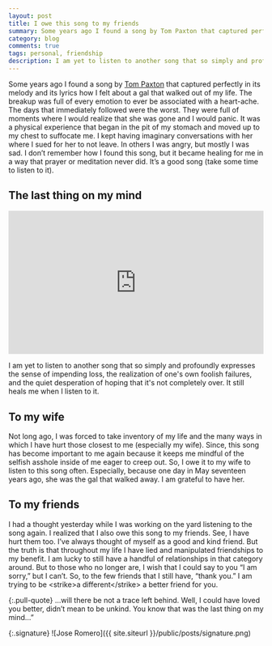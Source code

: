 ```yaml
---
layout: post
title: I owe this song to my friends
summary: Some years ago I found a song by Tom Paxton that captured perfectly in its melody and its lyrics how I felt about a gal that walked out of my life. 
category: blog
comments: true
tags: personal, friendship
description: I am yet to listen to another song that so simply and profoundly expresses the sense of impending loss, the realization of one's own foolish failures, and the quiet desperation of hoping that it's not completely over. 
---
```



Some years ago I found a song by [Tom Paxton][1] that captured perfectly in its melody and its lyrics how I felt about a gal that walked out of my life. The breakup was full of every emotion to ever be associated with a heart-ache. The days that immediately followed were the worst. They were full of moments where I would realize that she was gone and I would panic. It was a physical experience that began in the pit of my stomach and moved up to my chest to suffocate me. I kept having imaginary conversations with her where I sued for her to not leave. In others I was angry, but mostly I was sad. I don’t remember how I found this song, but it became healing for me in a way that prayer or meditation never did. It’s a good song (take some time to listen to it).  

## The last thing on my mind
 <style>.embed-container { position: relative; padding-bottom: 56.25%; height: 0; overflow: hidden; max-width: 100%; } .embed-container iframe, .embed-container object, .embed-container embed { position: absolute; top: 0; left: 0; width: 100%; height: 100%; }</style>
<div class='embed-container'><iframe src='https://www.youtube.com/embed/7o146K6cGLk?rel=0&amp;showinfo=0' frameborder='0' allowfullscreen></iframe></div>


I am yet to listen to another song that so simply and profoundly expresses the sense of impending loss, the realization of one's own foolish failures, and the quiet desperation of hoping that it's not completely over. It still heals me when I listen to it.

## To my wife
Not long ago, I was forced to take inventory of my life and the many ways in which I have hurt those closest to me (especially my wife). Since, this song has become important to me again because it keeps me mindful of the selfish asshole inside of me eager to creep out. So, I owe it to my wife to listen to this song often. Especially, because one day in May seventeen years ago, she was the gal that walked away. I am grateful to have her. 

## To my friends
I had a thought yesterday while I was working on the yard listening to the song again. I realized that I also owe this song to my friends. See, I have hurt them too. I’ve always thought of myself as a good and kind friend. But the truth is that throughout my life I have lied and manipulated friendships to my benefit. I am lucky to still have a handful of relationships in that category  around. But to those who no longer are, I wish that I could say to you “I am sorry,” but I can’t. So, to the few friends that I still have, “thank you.” I am trying to be \<strike\>a different\</strike\> a better friend for you.

{:.pull-quote}
…will there be not a trace left behind. Well, I could have loved you better, didn’t mean to be unkind. You know that was the last thing on my mind…”

{:.signature}
![Jose Romero]({{ site.siteurl }}/public/posts/signature.png)

[1]:	https://en.wikipedia.org/wiki/Tom_Paxton "Tom Paxton"